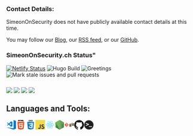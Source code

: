 

### Contact Details:

SimeonOnSecurity does not have publicly available contact details at this time.

You may follow our [Blog](https://simeononsecurity.ch/), our [RSS feed](https://simeononsecurity.com/index.xml), or our [GitHub](https://github.com/simeononsecurity).

### SimeonOnSecurity.ch Status"

[![Netlify Status](https://api.netlify.com/api/v1/badges/190394fe-722e-4aa2-bc39-ff81985b2960/deploy-status)](https://app.netlify.com/sites/simeononsecurity/deploys) ![Hugo Build](https://github.com/simeononsecurity/simeononsecurityweb/workflows/hugo/badge.svg) ![Greetings](https://github.com/simeononsecurity/simeononsecurityweb/workflows/Greetings/badge.svg) ![Mark stale issues and pull requests](https://github.com/simeononsecurity/simeononsecurityweb/workflows/Mark%20stale%20issues%20and%20pull%20requests/badge.svg)

###
<a href="https://github.com/simeononsecurity"><img align="center" src="https://github-readme-stats.vercel.app/api/top-langs/?username=simeononsecurity&theme=light&hide_langs_below=1" /></a>
<a href="https://github.com/simeononsecurity"><img align="center" src="https://github-readme-stats.vercel.app/api?username=simeononsecurity&&theme=light&show_icons=true&title_color=3399ff&icon_color=000000&text_color=000000&bg_color=ffffff"/></a>
<a href="https://github.com/simeononsecurity/W10-Optimize-and-Harden"><img align="center" src="https://github-readme-stats.vercel.app/api/pin/?username=simeononsecurity&repo=W10-Optimize-and-Harden&theme=light" /></a>
<a href="https://github.com/simeononsecurity/Apache-Web-Server-Hardening"><img align="center" src="https://github-readme-stats.vercel.app/api/pin/?username=simeononsecurity&repo=Apache-Web-Server-Hardening&theme=light" /></a>

## Languages and Tools:

<img align="left" alt="Visual Studio Code" width="26px" src="https://raw.githubusercontent.com/github/explore/80688e429a7d4ef2fca1e82350fe8e3517d3494d/topics/visual-studio-code/visual-studio-code.png" />

<img align="left" alt="HTML5" width="26px" src="https://raw.githubusercontent.com/github/explore/80688e429a7d4ef2fca1e82350fe8e3517d3494d/topics/html/html.png" />

<img align="left" alt="CSS3" width="26px" src="https://raw.githubusercontent.com/github/explore/80688e429a7d4ef2fca1e82350fe8e3517d3494d/topics/css/css.png" />

<img align="left" alt="JavaScript" width="26px" src="https://raw.githubusercontent.com/github/explore/80688e429a7d4ef2fca1e82350fe8e3517d3494d/topics/javascript/javascript.png" >

<img align="left" alt="React" width="26px" src="https://raw.githubusercontent.com/github/explore/80688e429a7d4ef2fca1e82350fe8e3517d3494d/topics/react/react.png" />

<img align="left" alt="Node.js" width="26px" src="https://raw.githubusercontent.com/github/explore/80688e429a7d4ef2fca1e82350fe8e3517d3494d/topics/nodejs/nodejs.png" />

<img align="left" alt="Git" width="26px" src="https://raw.githubusercontent.com/github/explore/80688e429a7d4ef2fca1e82350fe8e3517d3494d/topics/git/git.png" />

<img align="left" alt="GitHub" width="26px" src="https://raw.githubusercontent.com/github/explore/78df643247d429f6cc873026c0622819ad797942/topics/github/github.png" />

<img align="left" alt="Terminal" width="26px" src="https://raw.githubusercontent.com/github/explore/80688e429a7d4ef2fca1e82350fe8e3517d3494d/topics/terminal/terminal.png" />

